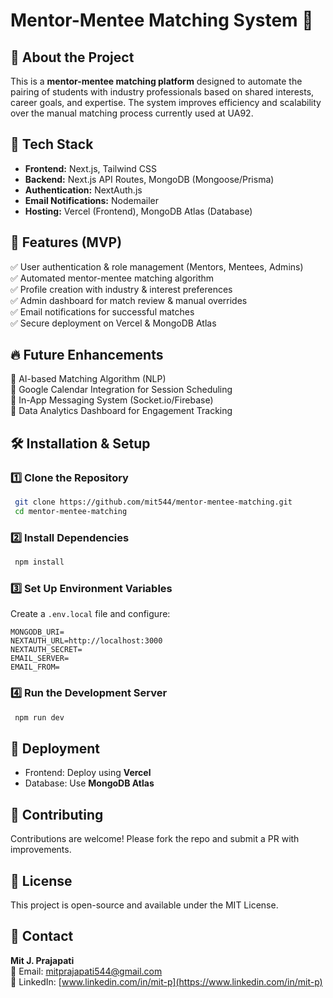 # Mentor-Mentee Matching System 🚀

## 📌 About the Project
This is a **mentor-mentee matching platform** designed to automate the pairing of students with industry professionals based on shared interests, career goals, and expertise. The system improves efficiency and scalability over the manual matching process currently used at UA92.

## 🔧 Tech Stack
- **Frontend:** Next.js, Tailwind CSS
- **Backend:** Next.js API Routes, MongoDB (Mongoose/Prisma)
- **Authentication:** NextAuth.js
- **Email Notifications:** Nodemailer
- **Hosting:** Vercel (Frontend), MongoDB Atlas (Database)

## 🎯 Features (MVP)
✅ User authentication & role management (Mentors, Mentees, Admins)  
✅ Automated mentor-mentee matching algorithm  
✅ Profile creation with industry & interest preferences  
✅ Admin dashboard for match review & manual overrides  
✅ Email notifications for successful matches  
✅ Secure deployment on Vercel & MongoDB Atlas  

## 🔥 Future Enhancements
🚀 AI-based Matching Algorithm (NLP)  
🚀 Google Calendar Integration for Session Scheduling  
🚀 In-App Messaging System (Socket.io/Firebase)  
🚀 Data Analytics Dashboard for Engagement Tracking  

## 🛠 Installation & Setup
### 1️⃣ Clone the Repository
```bash
 git clone https://github.com/mit544/mentor-mentee-matching.git
 cd mentor-mentee-matching
```
### 2️⃣ Install Dependencies
```bash
 npm install  
```
### 3️⃣ Set Up Environment Variables
Create a `.env.local` file and configure:
```
MONGODB_URI=
NEXTAUTH_URL=http://localhost:3000
NEXTAUTH_SECRET=
EMAIL_SERVER=
EMAIL_FROM=
```
### 4️⃣ Run the Development Server
```bash
 npm run dev
```

## 🚀 Deployment
- Frontend: Deploy using **Vercel**
- Database: Use **MongoDB Atlas**

## 🤝 Contributing
Contributions are welcome! Please fork the repo and submit a PR with improvements.

## 📄 License
This project is open-source and available under the MIT License.

## 📩 Contact
**Mit J. Prajapati**  
📧 Email: mitprajapati544@gmail.com  
🔗 LinkedIn: [www.linkedin.com/in/mit-p](https://www.linkedin.com/in/mit-p)
